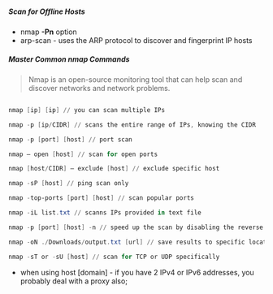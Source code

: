 ##### Scan for Offline Hosts 

- nmap **-Pn** option 
- arp-scan - uses the ARP protocol to discover and fingerprint IP hosts

##### Master Common nmap Commands

> Nmap is an open-source monitoring tool that can help scan and discover networks and network problems.

``` Powershell

nmap [ip] [ip] // you can scan multiple IPs

nmap -p [ip/CIDR] // scans the entire range of IPs, knowing the CIDR

nmap -p [port] [host] // port scan

nmap — open [host] // scan for open ports

nmap [host/CIDR] — exclude [host] // exclude specific host 

nmap -sP [host] // ping scan only

nmap -top-ports [port] [host] // scan popular ports

nmap -iL list.txt // scanns IPs provided in text file

nmap -p [port] [host] -n // speed up the scan by disabling the reverse DNS 

nmap -oN ./Downloads/output.txt [url] // save results to specific location

nmap -sT or -sU [host] // scan for TCP or UDP specifically
```

- when using host [domain] - if you have 2 IPv4 or IPv6 addresses, you probably deal with a proxy also;